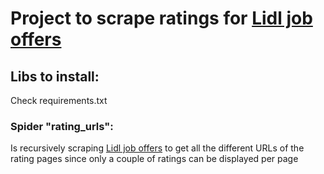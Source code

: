 # Project to scrape ratings for [Lidl job offers](https://www.indeed.fr/cmp/Lidl/reviews)

## Libs to install:
Check requirements.txt

### Spider "rating_urls":
Is recursively scraping [Lidl job offers](https://www.indeed.fr/cmp/Lidl/reviews) to get all the different URLs of the rating pages since only a couple of ratings can be displayed per page
